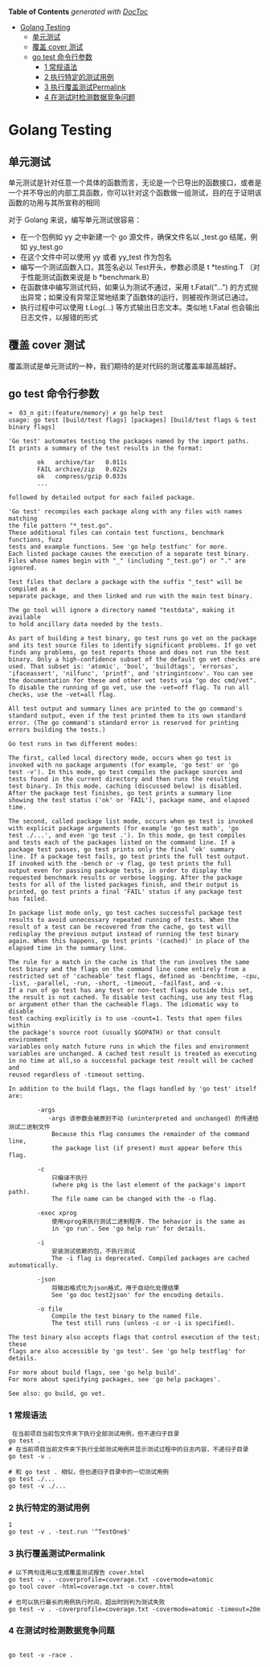 <!-- START doctoc generated TOC please keep comment here to allow auto update -->
<!-- DON'T EDIT THIS SECTION, INSTEAD RE-RUN doctoc TO UPDATE -->
**Table of Contents**  *generated with [DocToc](https://github.com/thlorenz/doctoc)*

- [Golang Testing](#golang-testing)
  - [单元测试](#%E5%8D%95%E5%85%83%E6%B5%8B%E8%AF%95)
  - [覆盖 cover 测试](#%E8%A6%86%E7%9B%96-cover-%E6%B5%8B%E8%AF%95)
  - [go test 命令行参数](#go-test-%E5%91%BD%E4%BB%A4%E8%A1%8C%E5%8F%82%E6%95%B0)
    - [1 常规语法](#1-%E5%B8%B8%E8%A7%84%E8%AF%AD%E6%B3%95)
    - [2 执行特定的测试用例](#2-%E6%89%A7%E8%A1%8C%E7%89%B9%E5%AE%9A%E7%9A%84%E6%B5%8B%E8%AF%95%E7%94%A8%E4%BE%8B)
    - [3 执行覆盖测试Permalink](#3-%E6%89%A7%E8%A1%8C%E8%A6%86%E7%9B%96%E6%B5%8B%E8%AF%95permalink)
    - [4 在测试时检测数据竞争问题](#4-%E5%9C%A8%E6%B5%8B%E8%AF%95%E6%97%B6%E6%A3%80%E6%B5%8B%E6%95%B0%E6%8D%AE%E7%AB%9E%E4%BA%89%E9%97%AE%E9%A2%98)

<!-- END doctoc generated TOC please keep comment here to allow auto update -->

# Golang Testing

## 单元测试
单元测试是针对任意一个具体的函数而言，无论是一个已导出的函数接口，或者是一个并不导出的内部工具函数，你可以针对这个函数做一组测试，目的在于证明该函数的功用与其所宣称的相同

对于 Golang 来说，编写单元测试很容易：

- 在一个包例如 yy 之中新建一个 go 源文件，确保文件名以 _test.go 结尾，例如 yy_test.go
- 在这个文件中可以使用 yy 或者 yy_test 作为包名
- 编写一个测试函数入口，其签名必以 Test开头，参数必须是 t *testing.T （对于性能测试函数来说是 b *benchmark.B）
- 在函数体中编写测试代码，如果认为测试不通过，采用 t.Fatal("...") 的方式抛出异常；如果没有异常正常地结束了函数体的运行，则被视作测试已通过。
- 执行过程中可以使用 t.Log(...) 等方式输出日志文本。类似地 t.Fatal 也会输出日志文件，以报错的形式


## 覆盖 cover 测试
覆盖测试是单元测试的一种，我们期待的是对代码的测试覆盖率越高越好。


## go test 命令行参数
```shell
➜  03_n git:(feature/memory) ✗ go help test                                                                             
usage: go test [build/test flags] [packages] [build/test flags & test binary flags]

'Go test' automates testing the packages named by the import paths.
It prints a summary of the test results in the format:

        ok   archive/tar   0.011s
        FAIL archive/zip   0.022s
        ok   compress/gzip 0.033s
        ...

followed by detailed output for each failed package.

'Go test' recompiles each package along with any files with names matching
the file pattern "*_test.go".
These additional files can contain test functions, benchmark functions, fuzz
tests and example functions. See 'go help testfunc' for more.
Each listed package causes the execution of a separate test binary.
Files whose names begin with "_" (including "_test.go") or "." are ignored.

Test files that declare a package with the suffix "_test" will be compiled as a
separate package, and then linked and run with the main test binary.

The go tool will ignore a directory named "testdata", making it available
to hold ancillary data needed by the tests.

As part of building a test binary, go test runs go vet on the package
and its test source files to identify significant problems. If go vet
finds any problems, go test reports those and does not run the test
binary. Only a high-confidence subset of the default go vet checks are
used. That subset is: 'atomic', 'bool', 'buildtags', 'errorsas',
'ifaceassert', 'nilfunc', 'printf', and 'stringintconv'. You can see
the documentation for these and other vet tests via "go doc cmd/vet".
To disable the running of go vet, use the -vet=off flag. To run all
checks, use the -vet=all flag.

All test output and summary lines are printed to the go command's
standard output, even if the test printed them to its own standard
error. (The go command's standard error is reserved for printing
errors building the tests.)

Go test runs in two different modes:

The first, called local directory mode, occurs when go test is
invoked with no package arguments (for example, 'go test' or 'go
test -v'). In this mode, go test compiles the package sources and
tests found in the current directory and then runs the resulting
test binary. In this mode, caching (discussed below) is disabled.
After the package test finishes, go test prints a summary line
showing the test status ('ok' or 'FAIL'), package name, and elapsed
time.

The second, called package list mode, occurs when go test is invoked
with explicit package arguments (for example 'go test math', 'go
test ./...', and even 'go test .'). In this mode, go test compiles
and tests each of the packages listed on the command line. If a
package test passes, go test prints only the final 'ok' summary
line. If a package test fails, go test prints the full test output.
If invoked with the -bench or -v flag, go test prints the full
output even for passing package tests, in order to display the
requested benchmark results or verbose logging. After the package
tests for all of the listed packages finish, and their output is
printed, go test prints a final 'FAIL' status if any package test
has failed.

In package list mode only, go test caches successful package test
results to avoid unnecessary repeated running of tests. When the
result of a test can be recovered from the cache, go test will
redisplay the previous output instead of running the test binary
again. When this happens, go test prints '(cached)' in place of the
elapsed time in the summary line.

The rule for a match in the cache is that the run involves the same
test binary and the flags on the command line come entirely from a
restricted set of 'cacheable' test flags, defined as -benchtime, -cpu,
-list, -parallel, -run, -short, -timeout, -failfast, and -v.
If a run of go test has any test or non-test flags outside this set,
the result is not cached. To disable test caching, use any test flag
or argument other than the cacheable flags. The idiomatic way to disable
test caching explicitly is to use -count=1. Tests that open files within
the package's source root (usually $GOPATH) or that consult environment
variables only match future runs in which the files and environment
variables are unchanged. A cached test result is treated as executing
in no time at all,so a successful package test result will be cached and
reused regardless of -timeout setting.

In addition to the build flags, the flags handled by 'go test' itself are:

        -args
           -args 该参数会被原封不动 (uninterpreted and unchanged) 的传递给测试二进制文件
            Because this flag consumes the remainder of the command line,
            the package list (if present) must appear before this flag.

        -c
            只编译不执行
            (where pkg is the last element of the package's import path).
            The file name can be changed with the -o flag.

        -exec xprog
            使用xprog来执行测试二进制程序. The behavior is the same as
            in 'go run'. See 'go help run' for details.

        -i
            安装测试依赖的包，不执行测试
            The -i flag is deprecated. Compiled packages are cached automatically.

        -json
            将输出格式化为json格式，用于自动化处理结果
            See 'go doc test2json' for the encoding details.

        -o file
            Compile the test binary to the named file.
            The test still runs (unless -c or -i is specified).

The test binary also accepts flags that control execution of the test; these
flags are also accessible by 'go test'. See 'go help testflag' for details.

For more about build flags, see 'go help build'.
For more about specifying packages, see 'go help packages'.

See also: go build, go vet.
```

### 1 常规语法
```shell
 在当前项目当前包文件夹下执行全部测试用例，但不递归子目录
go test .
# 在当前项目当前文件夹下执行全部测试用例并显示测试过程中的日志内容，不递归子目录
go test -v .

# 和 go test . 相似，但也递归子目录中的一切测试用例
go test ./...
go test -v ./...
```


### 2 执行特定的测试用例
```shell
1
go test -v . -test.run '^TestOne$'
```

### 3 执行覆盖测试Permalink
```shell
# 以下两句连用以生成覆盖测试报告 cover.html
go test -v . -coverprofile=coverage.txt -covermode=atomic
go tool cover -html=coverage.txt -o cover.html

# 也可以执行最长的用例执行时间，超出时则判为测试失败
go test -v . -coverprofile=coverage.txt -covermode=atomic -timeout=20m
```

### 4 在测试时检测数据竞争问题

```shell

go test -v -race .
```
